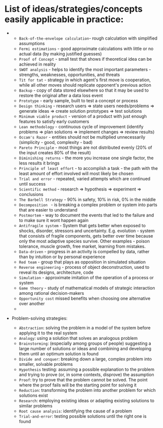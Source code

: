 # List of ideas/strategies/concepts easily applicable in practice:

* 
    * `Back-of-the-envelope calculation`- rough calculation with simplified assumptions
    * `Fermi estimations` - good approximate calculations with little or no actual data (by making justified guesses)
    * `Proof of Concept` - small test that shows if theoretical idea can be achieved in reality
    * `SWOT analysis` - helps to identify the most important parameters - strengths, weaknesses, opportunities, and threats
    * `Tit for tat` -  strategy in which agent's first move is cooperation, while all other moves should replicate opponent's previous action
    * `Backup` - copy of data stored elsewhere so that it may be used to restore the original after a data loss event
    * `Prototype` - early sample, built to test a concept or process
    * `Design thinking` - research users => state users needs/problems => generate ideas => create solution prototypes => test solutions
    * `Minimum viable product` - version of a product with just enough features to satisfy early customers
    * `Lean methodology` - continuous cycle of improvement (identify problems => plan solutions => implement changes => review results)
    * `Occam's Razor` - entities should not be multiplied unnecessarily (simplicity - good, complexity - bad)
    * `Pareto Principle` - most things are not distributed evenly (20% of the input creates 80% of the result)
    * `Diminishing returns` -  the more you increase one single factor, the less results it brings
    * `Principle of least effort` - to accomplish a task - the path with the least amount of effort involved will most likely be chosen
    * `Trial and error` - repeated, varied attempts which are continued until success
    * `Scientific method` - research => hypothesis => experiment => conclusions
    * `The Barbell Strategy` - 90% in safety, 10% in risk, 0% in the middle
    * `Decomposition ` - is breaking a complex problem or system into parts that are easier to understand
    * `Postmortem` - way to document the events that led to the failure and to make sure it wont happen again
    * `Antifragile system` - System that gets better when exposed to shocks, disorder, stressors and uncertainty. 
      	E.g. evolution - system that consists of fragile components, gets better over time because only the most adaptive species survive.
      	Other examples - poison tolerance, muscle growth, free market, learning from mistakes.
    * `Data-driven` - progress in an activity is compelled by data, rather than by intuition or by personal experience
    * `Red team` - group that plays as opposition in simulated situation
    * `Reverse engineering` - process of object deconstruction, used to reveal its designs, architecture, code
    * `Simulation` - approximate imitation of the operation of a process or system
    * `Game theory` - study of mathematical models of strategic interaction among rational decision-makers
    * `Opportunity cost` missed benefits when choosing one alternative over another
    * 

* Problem-solving strategies:
    * `Abstraction`: solving the problem in a model of the system before applying it to the real system
    * `Analogy`: using a solution that solves an analogous problem
    * `Brainstorming`: (especially among groups of people) suggesting a large number of solutions or ideas and combining and developing them until an optimum solution is found
    * `Divide and conquer`: breaking down a large, complex problem into smaller, solvable problems
    * `Hypothesis` testing: assuming a possible explanation to the problem and trying to prove (or, in some contexts, disprove) the assumption
    * `Proof`: try to prove that the problem cannot be solved. The point where the proof fails will be the starting point for solving it
    * `Reduction`: transforming the problem into another problem for which solutions exist
    * `Research`: employing existing ideas or adapting existing solutions to similar problems
    * `Root cause analysis`: identifying the cause of a problem
    * `Trial-and-error`: testing possible solutions until the right one is found
